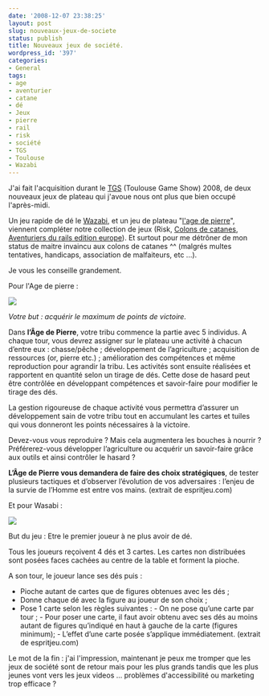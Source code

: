 ```yaml
---
date: '2008-12-07 23:38:25'
layout: post
slug: nouveaux-jeux-de-societe
status: publish
title: Nouveaux jeux de société.
wordpress_id: '397'
categories:
- General
tags:
- age
- aventurier
- catane
- dé
- Jeux
- pierre
- rail
- risk
- société
- TGS
- Toulouse
- Wazabi
---
```


J'ai fait l'acquisition durant le [TGS](http://www.toulouse-game-show.fr/) (Toulouse Game Show) 2008, de deux nouveaux jeux de plateau qui j'avoue nous ont plus que bien occupé l'après-midi.

Un jeu rapide de dé le [Wazabi](http://www.espritjeu.com/petits-jeux/jeux-de-bataille-affrontement/wazabi.html), et un jeu de plateau "[l'age de pierre](http://www.espritjeu.com/jeux-de-plateau/jeux-de-gestion-construction/l-age-de-pierre.html)", viennent compléter notre collection de jeux (Risk, [Colons de catanes](http://www.espritjeu.com/jeux-de-plateau/jeux-de-gestion-construction/les-colons-de-catane.html), [Aventuriers du rails edition europe](http://www.espritjeu.com/jeux-de-plateau/jeux-de-strategie-conquete/les-aventuriers-du-rail-europe.html)). Et surtout pour me détrôner de mon status de maitre invaincu aux colons de catanes ^^ (malgrés multes tentatives, handicaps, association de malfaiteurs, etc ...).

Je vous les conseille grandement.

Pour l'Age de pierre :

[![](http://static.zenithar.org/wp-content/uploads/2008/12/l_age_de_pierre_zoomplateau_110x110.jpg)](http://static.zenithar.org/wp-content/uploads/2008/12/l_age_de_pierre_zoomplateau_110x110.jpg)

_Votre but : acquérir le maximum de points de victoire._

Dans **l’Âge de Pierre**, votre tribu commence la partie avec 5 individus. A chaque tour, vous devrez assigner sur le plateau une activité à chacun d’entre eux : chasse/pêche ; développement de l’agriculture ; acquisition de ressources (or, pierre etc.) ; amélioration des compétences et même reproduction pour agrandir la tribu. Les activités sont ensuite réalisées et rapportent en quantité selon un tirage de dés. Cette dose de hasard peut être contrôlée en développant compétences et savoir-faire pour modifier le tirage des dés.

La gestion rigoureuse de chaque activité vous permettra d’assurer un développement sain de votre tribu tout en accumulant les cartes et tuiles qui vous donneront les points nécessaires à la victoire.

Devez-vous vous reproduire ? Mais cela augmentera les bouches à nourrir ? Préférerez-vous développer l’agriculture ou acquérir un savoir-faire grâce aux outils et ainsi contrôler le hasard ?

**L’Âge de Pierre vous demandera de faire des choix stratégiques**, de tester plusieurs tactiques et d’observer l’évolution de vos adversaires : l’enjeu de la survie de l’Homme est entre vos mains. (extrait de espritjeu.com)

Et pour Wasabi :

[![](http://static.zenithar.org/wp-content/uploads/2008/12/wazabi_materiel.jpg)](http://static.zenithar.org/wp-content/uploads/2008/12/wazabi_materiel.jpg)

But du jeu : Etre le premier joueur à ne plus avoir de dé.

Tous les joueurs reçoivent 4 dés et 3 cartes. Les cartes non distribuées sont posées faces cachées au centre de la table et forment la pioche.

A son tour, le joueur lance ses dés puis :

  * Pioche autant de cartes que de figures obtenues avec les dés ;
  * Donne chaque dé avec la figure au joueur de son choix ;
  * Pose 1 carte selon les règles suivantes : - On ne pose qu’une carte par tour ; - Pour poser une carte, il faut avoir obtenu avec ses dés au moins autant de figures qu’indiqué en haut à gauche de la carte (figures minimum); - L’effet d’une carte posée s’applique immédiatement. (extrait de espritjeu.com)


Le mot de la fin : j'ai l'impression, maintenant je peux me tromper que les jeux de société sont de retour mais pour les plus grands tandis que les plus jeunes vont vers les jeux videos ... problèmes d'accessibilité ou marketing trop efficace ?
